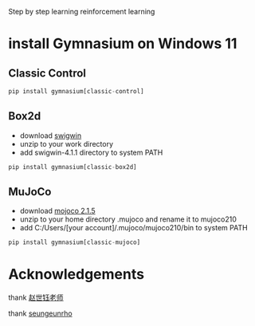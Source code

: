 Step by step learning reinforcement learning

# install Gymnasium on Windows 11

## Classic Control
``` python
pip install gymnasium[classic-control]
```
## Box2d
- download [swigwin](http://prdownloads.sourceforge.net/swig/swigwin-4.1.1.zip)
- unzip to your work directory
- add swigwin-4.1.1 directory to system PATH
``` python
pip install gymnasium[classic-box2d]
```
## MuJoCo
- download [mojoco 2.1.5](https://github.com/deepmind/mujoco/releases?page=2)
- unzip to your home directory .mujoco and rename it to mujoco210
- add C:/Users/[your account]/.mujoco/mujoco210/bin to system PATH
``` python
pip install gymnasium[classic-mujoco]
```

# Acknowledgements

thank [赵世钰老师](https://github.com/MathFoundationRL/Book-Mathmatical-Foundation-of-Reinforcement-Learning)

thank [seungeunrho](https://github.com/seungeunrho/minimalRL)


